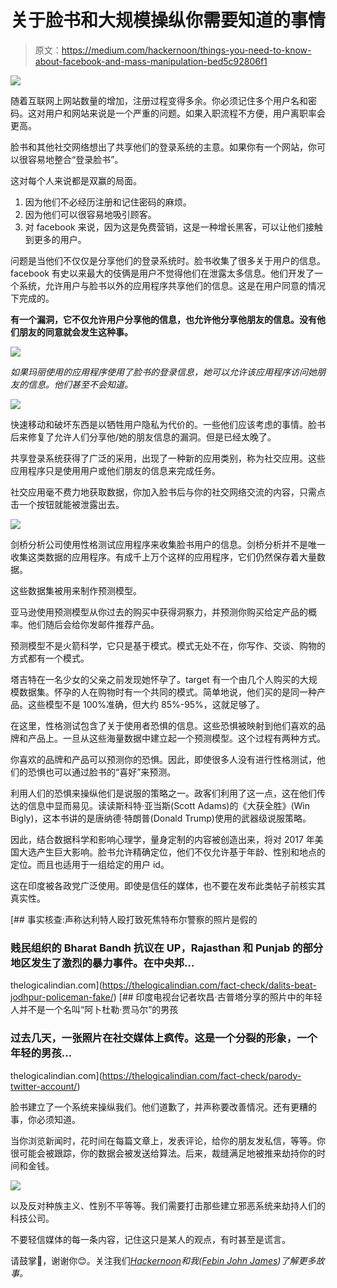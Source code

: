 # 关于脸书和大规模操纵你需要知道的事情

> 原文：<https://medium.com/hackernoon/things-you-need-to-know-about-facebook-and-mass-manipulation-bed5c92806f1>

![](img/6c54e73603af727b66390e6652620d4d.png)

随着互联网上网站数量的增加，注册过程变得多余。你必须记住多个用户名和密码。这对用户和网站来说是一个严重的问题。如果入职流程不方便，用户离职率会更高。

脸书和其他社交网络想出了共享他们的登录系统的主意。如果你有一个网站，你可以很容易地整合“登录脸书”。

这对每个人来说都是双赢的局面。

1.  因为他们不必经历注册和记住密码的麻烦。
2.  因为他们可以很容易地吸引顾客。
3.  对 facebook 来说，因为这是免费营销，这是一种增长黑客，可以让他们接触到更多的用户。

问题是当他们不仅仅是分享他们的登录系统时。脸书收集了很多关于用户的信息。facebook 有史以来最大的伎俩是用户不觉得他们在泄露太多信息。他们开发了一个系统，允许用户与脸书以外的应用程序共享他们的信息。这是在用户同意的情况下完成的。

**有一个漏洞，它不仅允许用户分享他的信息，也允许他分享他朋友的信息。没有他们朋友的同意就会发生这种事。**

![](img/a69bd7294afb533f65d3147cf517b3b4.png)

*如果玛丽使用的应用程序使用了脸书的登录信息，她可以允许该应用程序访问她朋友的信息。他们甚至不会知道。*

![](img/85eac73b652262f20131ec229c855460.png)

快速移动和破坏东西是以牺牲用户隐私为代价的。一些他们应该考虑的事情。脸书后来修复了允许人们分享他/她的朋友信息的漏洞。但是已经太晚了。

共享登录系统获得了广泛的采用，出现了一种新的应用类别，称为社交应用。这些应用程序只是使用用户或他们朋友的信息来完成任务。

社交应用毫不费力地获取数据，你加入脸书后与你的社交网络交流的内容，只需点击一个按钮就能被泄露出去。

![](img/9b0cc43afe0ab66ccaa030efbb361632.png)

剑桥分析公司使用性格测试应用程序来收集脸书用户的信息。剑桥分析并不是唯一收集这类数据的应用程序。有成千上万个这样的应用程序，它们仍然保存着大量数据。

这些数据集被用来制作预测模型。

亚马逊使用预测模型从你过去的购买中获得洞察力，并预测你购买给定产品的概率。他们随后会给你发邮件推荐产品。

预测模型不是火箭科学，它只是基于模式。模式无处不在，你写作、交谈、购物的方式都有一个模式。

塔吉特在一名少女的父亲之前发现她怀孕了。target 有一个由几个人购买的大规模数据集。怀孕的人在购物时有一个共同的模式。简单地说，他们买的是同一种产品。这些模型不是 100%准确，但大约 85%-95%，这就足够了。

在这里，性格测试包含了关于使用者恐惧的信息。这些恐惧被映射到他们喜欢的品牌和产品上。一旦从这些海量数据中建立起一个预测模型。这个过程有两种方式。

你喜欢的品牌和产品可以预测你的恐惧。因此，即使很多人没有进行性格测试，他们的恐惧也可以通过脸书的“喜好”来预测。

利用人们的恐惧来操纵他们是说服的策略之一。政客们利用了这一点，这在他们传达的信息中显而易见。读读斯科特·亚当斯(Scott Adams)的《大获全胜》(Win Bigly)，这本书讲的是唐纳德·特朗普(Donald Trump)使用的武器级说服策略。

因此，结合数据科学和影响心理学，量身定制的内容被创造出来，将对 2017 年美国大选产生巨大影响。脸书允许精确定位，他们不仅允许基于年龄、性别和地点的定位。而且也适用于一组给定的用户 id。

这在印度被各政党广泛使用。即使是信任的媒体，也不要在发布此类帖子前核实其真实性。

[](https://thelogicalindian.com/fact-check/dalits-beat-jodhpur-policeman-fake/) [## 事实核查:声称达利特人殴打致死焦特布尔警察的照片是假的

### 贱民组织的 Bharat Bandh 抗议在 UP，Rajasthan 和 Punjab 的部分地区发生了激烈的暴力事件。在中央邦…

thelogicalindian.com](https://thelogicalindian.com/fact-check/dalits-beat-jodhpur-policeman-fake/) [](https://thelogicalindian.com/fact-check/parody-twitter-account/) [## 印度电视台记者坎昌·古普塔分享的照片中的年轻人并不是一个名叫“阿卜杜勒·贾马尔”的男孩

### 过去几天，一张照片在社交媒体上疯传。这是一个分裂的形象，一个年轻的男孩…

thelogicalindian.com](https://thelogicalindian.com/fact-check/parody-twitter-account/) 

脸书建立了一个系统来操纵我们。他们道歉了，并声称要改善情况。还有更糟的事，你必须知道。

当你浏览新闻时，花时间在每篇文章上，发表评论，给你的朋友发私信，等等。你很可能会被跟踪，你的数据会被发送给算法。后来，裁缝满足地被推来劫持你的时间和金钱。

![](img/76f6ee458a5bb31923cedb9cd3ba4ad8.png)

以及反对种族主义、性别不平等等。我们需要打击那些建立邪恶系统来劫持人们的科技公司。

不要轻信媒体的每一条内容，记住这只是某人的观点，有时甚至是谎言。

请鼓掌👏，谢谢你😊。关注我们[*Hackernoon*](http://hackernoon.com)*和我(*[*Febin John James*](https://medium.com/u/75a616711f4e?source=post_page-----bed5c92806f1--------------------------------)*)了解更多故事。*